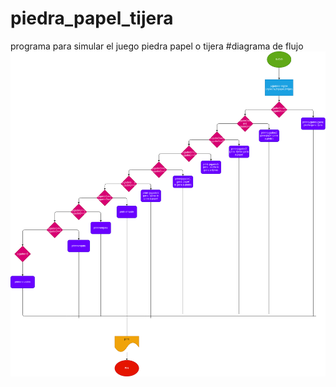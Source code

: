 # piedra_papel_tijera
programa para  simular el juego piedra papel o tijera
#diagrama de flujo
![diagrama de flujo](diagrama.png "diagrama de flujo")
